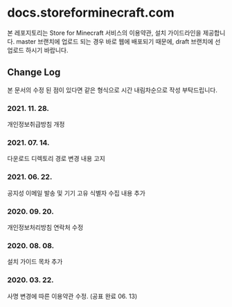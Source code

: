 # docs.storeforminecraft.com
본 레포지토리는 Store for Minecraft 서비스의 이용약관, 설치 가이드라인을 제공합니다.
master 브랜치에 업로드 되는 경우 바로 웹에 배포되기 때문에, draft 브랜치에 선 업로드 하시기 바랍니다.

## Change Log
본 문서의 수정 된 점이 있다면 같은 형식으로 시간 내림차순으로 작성 부탁드립니다.

### 2021. 11. 28.
개인정보취급방침 개정

### 2021. 07. 14.
다운로드 디렉토리 경로 변경 내용 고지

### 2021. 06. 22.
공지성 이메일 발송 및 기기 고유 식별자 수집 내용 추가

### 2020. 09. 20.
개인정보처리방침 연락처 수정

### 2020. 08. 08.
설치 가이드 목차 추가

### 2020. 03. 22.
사명 변경에 따른 이용약관 수정. (공표 완료 06. 13)

